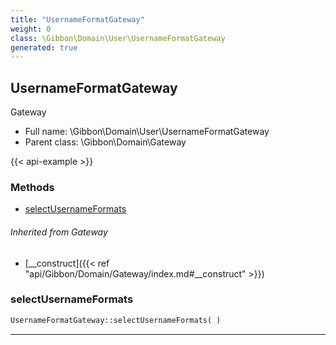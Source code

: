 ```yaml
---
title: "UsernameFormatGateway"
weight: 0
class: \Gibbon\Domain\User\UsernameFormatGateway
generated: true
---
```


## UsernameFormatGateway

Gateway



* Full name: \Gibbon\Domain\User\UsernameFormatGateway
* Parent class: \Gibbon\Domain\Gateway

{{< api-example >}} 



### Methods

- [selectUsernameFormats](#selectusernameformats)




###### Inherited from Gateway
- [__construct]({{< ref "api/Gibbon/Domain/Gateway/index.md#__construct" >}})



### selectUsernameFormats



```php
UsernameFormatGateway::selectUsernameFormats( )
```









---

